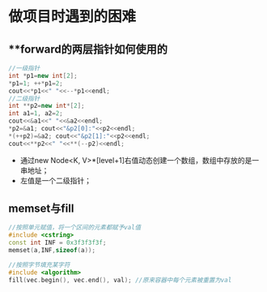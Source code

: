 # 做项目时遇到的困难
## **forward的两层指针如何使用的
```cpp
//一级指针
int *p1=new int[2];
*p1=1; ++*p1=2;
cout<<*p1<<" "<<--*p1<<endl;
//二级指针
int **p2=new int*[2];
int a1=1, a2=2;
cout<<&a1<<" "<<&a2<<endl;
*p2=&a1; cout<<"&p2[0]:"<<p2<<endl;
*(++p2)=&a2; cout<<"&p2[1]:"<<p2<<endl;
cout<<**p2<<" "<<**(--p2)<<endl;
```
* 通过new Node<K, V>*[level+1]右值动态创建一个数组，数组中存放的是一串地址；
* 左值是一个二级指针；
## memset与fill
```cpp
//按照单元赋值，将一个区间的元素都赋予val值
#include <cstring>
const int INF = 0x3f3f3f3f;
memset(a,INF,sizeof(a));
```
```cpp
//按照字节填充某字符
#include <algorithm>
fill(vec.begin(), vec.end(), val); //原来容器中每个元素被重置为val
```
